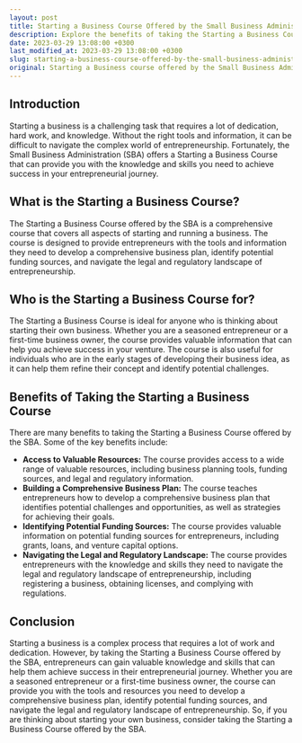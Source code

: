 ```yaml
---
layout: post
title: Starting a Business Course Offered by the Small Business Administration (SBA)
description: Explore the benefits of taking the Starting a Business Course offered by the Small Business Administration (SBA) and learn how it can help you achieve success in your entrepreneurial journey
date: 2023-03-29 13:08:00 +0300
last_modified_at: 2023-03-29 13:08:00 +0300
slug: starting-a-business-course-offered-by-the-small-business-administration-sba
original: Starting a Business course offered by the Small Business Administration (SBA)
---
```

## Introduction

Starting a business is a challenging task that requires a lot of dedication, hard work, and knowledge. Without the right tools and information, it can be difficult to navigate the complex world of entrepreneurship. Fortunately, the Small Business Administration (SBA) offers a Starting a Business Course that can provide you with the knowledge and skills you need to achieve success in your entrepreneurial journey.

## What is the Starting a Business Course?

The Starting a Business Course offered by the SBA is a comprehensive course that covers all aspects of starting and running a business. The course is designed to provide entrepreneurs with the tools and information they need to develop a comprehensive business plan, identify potential funding sources, and navigate the legal and regulatory landscape of entrepreneurship.

## Who is the Starting a Business Course for?

The Starting a Business Course is ideal for anyone who is thinking about starting their own business. Whether you are a seasoned entrepreneur or a first-time business owner, the course provides valuable information that can help you achieve success in your venture. The course is also useful for individuals who are in the early stages of developing their business idea, as it can help them refine their concept and identify potential challenges.

## Benefits of Taking the Starting a Business Course

There are many benefits to taking the Starting a Business Course offered by the SBA. Some of the key benefits include:

- **Access to Valuable Resources:** The course provides access to a wide range of valuable resources, including business planning tools, funding sources, and legal and regulatory information.
- **Building a Comprehensive Business Plan:** The course teaches entrepreneurs how to develop a comprehensive business plan that identifies potential challenges and opportunities, as well as strategies for achieving their goals.
- **Identifying Potential Funding Sources:** The course provides valuable information on potential funding sources for entrepreneurs, including grants, loans, and venture capital options.
- **Navigating the Legal and Regulatory Landscape:** The course provides entrepreneurs with the knowledge and skills they need to navigate the legal and regulatory landscape of entrepreneurship, including registering a business, obtaining licenses, and complying with regulations.

## Conclusion

Starting a business is a complex process that requires a lot of work and dedication. However, by taking the Starting a Business Course offered by the SBA, entrepreneurs can gain valuable knowledge and skills that can help them achieve success in their entrepreneurial journey. Whether you are a seasoned entrepreneur or a first-time business owner, the course can provide you with the tools and resources you need to develop a comprehensive business plan, identify potential funding sources, and navigate the legal and regulatory landscape of entrepreneurship. So, if you are thinking about starting your own business, consider taking the Starting a Business Course offered by the SBA.